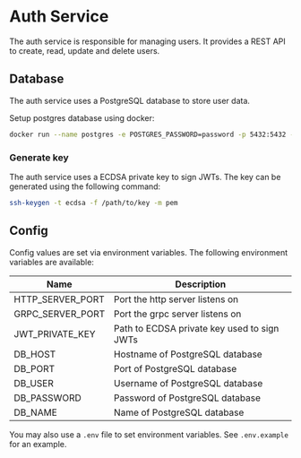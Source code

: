# Auth Service

The auth service is responsible for managing users. It provides a REST API to create, read, update and delete users.

## Database

The auth service uses a PostgreSQL database to store user data.

Setup postgres database using docker:

```bash
docker run --name postgres -e POSTGRES_PASSWORD=password -p 5432:5432 -d postgres
```

### Generate key

The auth service uses a ECDSA private key to sign JWTs. The key can be generated using the following command:

```bash
ssh-keygen -t ecdsa -f /path/to/key -m pem
```

## Config

Config values are set via environment variables. The following environment variables are available:

| Name | Description |
| ---- | ----------- |
| HTTP_SERVER_PORT | Port the http server listens on |
| GRPC_SERVER_PORT | Port the grpc server listens on |
| JWT_PRIVATE_KEY | Path to ECDSA private key used to sign JWTs |
| DB_HOST | Hostname of PostgreSQL database |
| DB_PORT | Port of PostgreSQL database |
| DB_USER | Username of PostgreSQL database |
| DB_PASSWORD | Password of PostgreSQL database |
| DB_NAME | Name of PostgreSQL database |

You may also use a `.env` file to set environment variables. See `.env.example` for an example.
